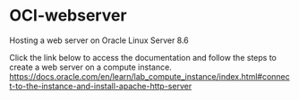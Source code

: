 # OCI-webserver
Hosting a web server on Oracle Linux Server 8.6

Click the link below to access the documentation and follow the steps to create a web server on a compute instance. https://docs.oracle.com/en/learn/lab_compute_instance/index.html#connect-to-the-instance-and-install-apache-http-server 
